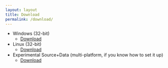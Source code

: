 ```yaml
---
layout: layout
title: Download
permalink: /download/
---
```


<!-- JS functions -->
<script type="text/javascript">
function getOSName() {
    if (navigator.platform.indexOf("Win")!=-1) {
        return "Windows";
    } else if (navigator.platform.indexOf("Mac")!=-1) {
        return "MacOS";
    } else if (navigator.platform.indexOf("Linux")!=-1) {
        return "Linux";
    } else if (navigator.platform.indexOf("BSD")!=-1) {
        return "BSD";
    }
}

function getDLLink(os_name) {
    switch(os_name) {
        case "Windows":
            return "{{ site.baseurl }}/assets/Software-Packages/Loltris_Win32.zip";
        case "Linux":
            return "{{ site.baseurl }}/assets/Software-Packages/Loltris_Linux32.tar.bz2";
        default:
            return null;
    }
}

function imageExists(url) {
   var img = new Image();
   img.src = url;
   return img.height != 0;
}

function getImageLink(os_name) {
    var url = "{{ site.baseurl }}/assets/images/platforms/" + os_name + ".png";
    if (imageExists(url)) {
        return url;
    }
}
</script>

<script text="text/javascript">
var os_name = getOSName();
var dl_link = getDLLink(os_name);
if (! dl_link) {
    document.write("Loltris has not been packaged for your platform, if Python/Pygame runs on your platform you can download the ");
    document.write('<a href="{{ site.github_page }}>source</a> and set it up yourself."');
} else {
    document.write("<a href='" + dl_link + "'>Download for " + os_name + "</a><br>");
    document.write("<img src='" + getImageLink(os_name) + "'>");
}
</script>

<!-- If javascript is disabled, we just give the user all the links -->
<noscript>
<ul>
  <li>Windows (32-bit)
    <ul>
      <li><a href="/Loltris/assets/Software-Packages/Loltris_Win32.zip">Download</a></li>
    </ul>
  </li>
  <li>Linux (32-bit)
    <ul>
      <li><a href="/Loltris/assets/Software-Packages/Loltris_Linux32.tar.bz2">Download</a></li>
    </ul>
  </li>
  <li>Experimental Source+Data (multi-platform, if you know how to set it up)
    <ul>
      <li><a href="https://github.com/UndeadMastodon/Loltris">Download</a></li>
    </ul>
  </li>
</ul>
</noscript>
